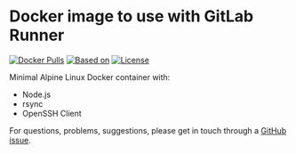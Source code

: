 # Docker image to use with GitLab Runner

[![Docker Pulls](https://img.shields.io/docker/pulls/matsya/node-rsync-ssh.svg)](https://hub.docker.com/r/yuriploc/docker-node-rsync-ssh) [![Based on](https://img.shields.io/badge/based%20on-alpine-blue.svg)](https://hub.docker.com/_/alpine) [![License](https://img.shields.io/badge/license-MIT-blue.svg)](https://github.com/yuriploc/rsync-ssh-docker-image/blob/master/LICENSE.md)

Minimal Alpine Linux Docker container with:

* Node.js
* rsync
* OpenSSH Client

For questions, problems, suggestions, please get in touch through a [GitHub issue](https://github.com/yuriploc/docker-node-rsync-ssh/issues).